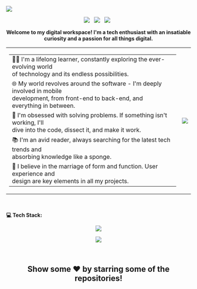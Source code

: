![](https://media.discordapp.net/attachments/714398127662039080/1154079055885381644/banner.png)

<p align="center">
<a href="#"><img src="https://komarev.com/ghpvc/?username=subrotokumar&style=for-the-badge"></a> &nbsp;
<a href="https://www.twitter.com/isubrotokumar"><img src="https://img.shields.io/badge/Twitter-1DA1F2?style=for-the-badge&logo=twitter&logoColor=white"></a> &nbsp;
<!-- <a href="https://www.instagram.com/isubrotokumar"><img src="https://img.shields.io/badge/Instagram-E4405F?style=for-the-badge&logo=instagram&logoColor=white"></a> &nbsp; -->
<a href="https://www.linkedin.com/in/kumarsubroto"><img src="https://img.shields.io/badge/LinkedIn-0077B5?style=for-the-badge&logo=linkedin&logoColor=white"></a> &nbsp;
</p>

<p align="center">
  <strong>Welcome to my digital workspace! I'm a tech enthusiast with an insatiable curiosity and a passion for all things digital.</strong>
</p>
<Table>
  <tr>
    <td>
                  <Table width="50%">
                    <tr><td>
                        👨‍💻 I'm a lifelong learner, constantly exploring the ever-evolving world<br>of technology and its endless possibilities.
                    </td></tr>
                    <tr><td>
                        🌐 My world revolves around the software - I'm deeply involved in mobile<br>development, from front-end to back-end, and everything in between. 
                    </td></tr>
                     <tr><td>
                        🔧 I'm obsessed with solving problems. If something isn't working, I'll<br>dive into the code, dissect it, and make it work. 
                    </td></tr>
                    <tr><td>
                        📚 I'm an avid reader, always searching for the latest tech trends and<br>absorbing knowledge like a sponge.    
                    </td></tr>
                      <tr><td>
                        🎨  I believe in the marriage of form and function. User experience and <br>design are key elements in all my projects.
                    </td></tr>
                  </Table>
    </td>
     <td>
      <img src="https://user-images.githubusercontent.com/95968368/183289298-957af452-56c4-452a-b742-e2287a480753.png">
    </td>
  
  </tr>
</Table>
<br>

**💻 Tech Stack:**

<p align="center">
  <a href="https://skillicons.dev">
    <img src="https://skillicons.dev/icons?i=java,go,javascript,typescript,html,css,vim,bash,git,docker,linux" />
  </a>
</p>

<p align="center">
  <a href="https://skillicons.dev">
    <img src="https://skillicons.dev/icons?i=flutter,dart,tailwind,react,nextjs,nodejs,express,graphql,mongo,postgres,firebase,appwrite,androidstudio" />
  </a>
</p>

<!-- BLOG-POST-LIST:START -->
<!-- BLOG-POST-LIST:END -->  

<br>
<!--
<details>
<summary><strong>STATS</strong></summary>
<br>
<p align="center">
<img align="center" width="45%" src="https://github-readme-stats.vercel.app/api?username=subrotokumar&show_icons=true&theme=swift" alt="subrotokumar" /><img align="center" width="47.5%" src="https://github-readme-streak-stats.herokuapp.com/?user=subrotokumar&theme=swift&hide_border=false"  alt="subrotokumar" />
</p>
<p align="center">
<img align="center" width="50%" src="https://github-readme-stats.vercel.app/api/top-langs?username=subrotokumar&show_icons=true&locale=en&layout=compact" alt="subrotokumar" />
</p>
</details>
-->


<h2 align="center"> Show some ❤️ by starring some of the repositories! </h2>  
